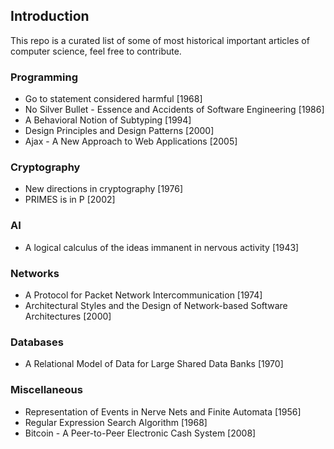 ## Introduction

This repo is a curated list of some of most historical important articles of computer science, feel free to contribute.

### Programming

  * Go to statement considered harmful [1968]
  * No Silver Bullet - Essence and Accidents of Software Engineering [1986]
  * A Behavioral Notion of Subtyping [1994]
  * Design Principles and Design Patterns [2000]
  * Ajax - A New Approach to Web Applications [2005]

### Cryptography

  * New directions in cryptography [1976]
  * PRIMES is in P [2002]

### AI

  * A logical calculus of the ideas immanent in nervous activity [1943]

### Networks

  * A Protocol for Packet Network Intercommunication [1974]
  * Architectural Styles and the Design of Network-based Software Architectures [2000]

### Databases

  * A Relational Model of Data for Large Shared Data Banks [1970]

### Miscellaneous

  * Representation of Events in Nerve Nets and Finite Automata [1956]
  * Regular Expression Search Algorithm [1968]
  * Bitcoin - A Peer-to-Peer Electronic Cash System [2008]
